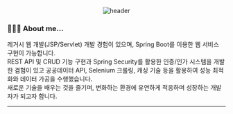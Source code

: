 <div align=center>

  ![header](https://capsule-render.vercel.app/api?type=venom&color=timeAuto&height=300&section=header&text=Welcome&fontSize=60)
  
</div>

<div>

### **🙋🏻‍♂️ About me...**
레거시 웹 개발(JSP/Servlet) 개발 경험이 있으며, Spring Boot를 이용한 웹 서비스 구현이 가능합니다.<br/>
REST API 및 CRUD 기능 구현과 Spring Security를 활용한 인증/인가 시스템을 개발한 겸험이 있고 공공데이터 API, Selenium 크롤링, 캐싱 기술 등을 활용하여 성능 최적화와 데이터 가공을 수행했습니다.<br/>
새로운 기술을 배우는 것을 즐기며, 변화하는 환경에 유연하게 적응하며 성장하는 개발자가 되고자 합니다.<br/>

---
<br/>

<!--
**glsh0725/glsh0725** is a ✨ _special_ ✨ repository because its `README.md` (this file) appears on your GitHub profile.

Here are some ideas to get you started:

- 🔭 I’m currently working on ...
- 🌱 I’m currently learning ...
- 👯 I’m looking to collaborate on ...
- 🤔 I’m looking for help with ...
- 💬 Ask me about ...
- 📫 How to reach me: ...
- 😄 Pronouns: ...
- ⚡ Fun fact: ...
-->
